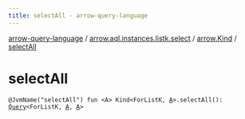 ```yaml
---
title: selectAll - arrow-query-language
---
```


[arrow-query-language](../../index.html) / [arrow.aql.instances.listk.select](../index.html) / [arrow.Kind](index.html) / [selectAll](./select-all.html)

# selectAll

`@JvmName("selectAll") fun <A> Kind<ForListK, `[`A`](select-all.html#A)`>.selectAll(): `[`Query`](../../arrow.aql/-query/index.html)`<ForListK, `[`A`](select-all.html#A)`, `[`A`](select-all.html#A)`>`